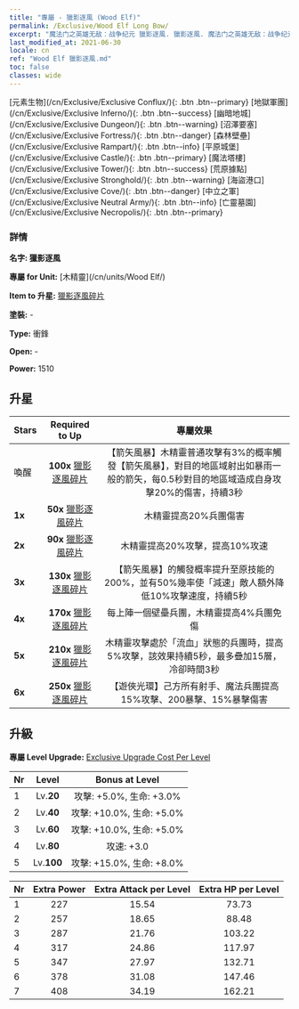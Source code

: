 ```yaml
---
title: "專屬 - 獵影逐風 (Wood Elf)"
permalink: /Exclusive/Wood Elf Long Bow/
excerpt: "魔法门之英雄无敌：战争纪元 獵影逐風. 獵影逐風. 魔法门之英雄无敌：战争纪元 專屬 獵影逐風. 木精靈 專屬."
last_modified_at: 2021-06-30
locale: cn
ref: "Wood Elf 獵影逐風.md"
toc: false
classes: wide
---
```

 [元素生物](/cn/Exclusive/Exclusive Conflux/){: .btn .btn--primary} [地獄軍團](/cn/Exclusive/Exclusive Inferno/){: .btn .btn--success} [幽暗地城](/cn/Exclusive/Exclusive Dungeon/){: .btn .btn--warning} [沼澤要塞](/cn/Exclusive/Exclusive Fortress/){: .btn .btn--danger} [森林壁壘](/cn/Exclusive/Exclusive Rampart/){: .btn .btn--info} [平原城堡](/cn/Exclusive/Exclusive Castle/){: .btn .btn--primary} [魔法塔樓](/cn/Exclusive/Exclusive Tower/){: .btn .btn--success} [荒原據點](/cn/Exclusive/Exclusive Stronghold/){: .btn .btn--warning} [海盜港口](/cn/Exclusive/Exclusive Cove/){: .btn .btn--danger} [中立之軍](/cn/Exclusive/Exclusive Neutral Army/){: .btn .btn--info} [亡靈墓園](/cn/Exclusive/Exclusive Necropolis/){: .btn .btn--primary} 

### 詳情
 **名字: 獵影逐風** 

 **專屬 for Unit:** [木精靈](/cn/units/Wood Elf/) 

 **Item to 升星:** [獵影逐風碎片](/cn/Items/con_914/)

 **塗裝:** -

 **Type:** 衝鋒

 **Open:** -

 **Power:** 1510

## 升星

  |     Stars    |  Required to Up | 專屬效果 |
  |:-------------|:---------------:|:---------------:|
  |  喚醒  | **100x** [獵影逐風碎片](/cn/Items/con_914/) | 【箭矢風暴】木精靈普通攻擊有3%的概率觸發【箭矢風暴】，對目的地區域射出如暴雨一般的箭矢，每0.5秒對目的地區域造成自身攻擊20%的傷害，持續3秒 |
  | **1x** <i class="fas fa-star"/> | **50x** [獵影逐風碎片](/cn/Items/con_914/) | 木精靈提高20%兵團傷害 |
  | **2x** <i class="fas fa-star"/> | **90x** [獵影逐風碎片](/cn/Items/con_914/) | 木精靈提高20%攻擊，提高10%攻速 |
  | **3x** <i class="fas fa-star"/> | **130x** [獵影逐風碎片](/cn/Items/con_914/) | 【箭矢風暴】的觸發概率提升至原技能的200%，並有50%幾率使「減速」敵人額外降低10%攻擊速度，持續5秒 |
  | **4x** <i class="fas fa-star"/> | **170x** [獵影逐風碎片](/cn/Items/con_914/) | 每上陣一個壁壘兵團，木精靈提高4%兵團免傷 |
  | **5x** <i class="fas fa-star"/> | **210x** [獵影逐風碎片](/cn/Items/con_914/) | 木精靈攻擊處於「流血」狀態的兵團時，提高5%攻擊，該效果持續5秒，最多疊加15層，冷卻時間3秒 |
  | **6x** <i class="fas fa-star"/> | **250x** [獵影逐風碎片](/cn/Items/con_914/) | 【遊俠光環】己方所有射手、魔法兵團提高15%攻擊、200暴擊、15%暴擊傷害 |


## 升級
 **專屬 Level Upgrade:** [Exclusive Upgrade Cost Per Level](/Exclusive/ExclusiveUpgradeCostPerLevel/)

  |  Nr  |   Level  | Bonus at Level |
  |:-----|:--------:|:--------------:|
  | 1 | Lv.**20** | 攻擊: +5.0%, 生命: +3.0% |
  | 2 | Lv.**40** | 攻擊: +10.0%, 生命: +5.0% |
  | 3 | Lv.**60** | 攻擊: +10.0%, 生命: +5.0% |
  | 4 | Lv.**80** | 攻速: +3.0 |
  | 5 | Lv.**100** | 攻擊: +15.0%, 生命: +8.0% |


  |  Nr  |  Extra Power | Extra Attack per Level | Extra HP per Level |
  |:-----|:--------:|:--------:|:--------:|
  | 1 | 227 | 15.54 | 73.73 |
  | 2 | 257 | 18.65 | 88.48 |
  | 3 | 287 | 21.76 | 103.22 |
  | 4 | 317 | 24.86 | 117.97 |
  | 5 | 347 | 27.97 | 132.71 |
  | 6 | 378 | 31.08 | 147.46 |
  | 7 | 408 | 34.19 | 162.21 |


